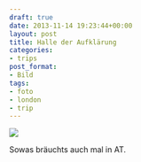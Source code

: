 ```yaml
---
draft: true
date: 2013-11-14 19:23:44+00:00
layout: post
title: Halle der Aufklärung
categories:
- trips
post_format:
- Bild
tags:
- foto
- london
- trip
---
```






[![](http://clemi.ag3r.at/wp-content/uploads/2013/11/wpid-Photo-22.10.2013-1313.jpg)](http://clemi.ag3r.at/wp-content/uploads/2013/11/wpid-Photo-22.10.2013-1313.jpg)





Sowas bräuchts auch mal in AT. 




